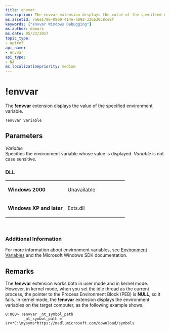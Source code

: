 ```yaml
---
title: envvar
description: The envvar extension displays the value of the specified environment variable.
ms.assetid: 7a6e1796-08e0-414e-a092-326b30c8ce8f
keywords: ["envvar Windows Debugging"]
ms.author: domars
ms.date: 05/23/2017
topic_type:
- apiref
api_name:
- envvar
api_type:
- NA
ms.localizationpriority: medium
---
```


# !envvar


The **!envvar** extension displays the value of the specified environment variable.

```dbgcmd
!envvar Variable
```

## <span id="Parameters"></span><span id="parameters"></span><span id="PARAMETERS"></span>Parameters


<span id="_______Variable______"></span><span id="_______variable______"></span><span id="_______VARIABLE______"></span> *Variable*   
Specifies the environment variable whose value is displayed. *Variable* is not case sensitive.

### <span id="DLL"></span><span id="dll"></span>DLL

<table>
<colgroup>
<col width="50%" />
<col width="50%" />
</colgroup>
<tbody>
<tr class="odd">
<td align="left"><p><strong>Windows 2000</strong></p></td>
<td align="left"><p>Unavailable</p></td>
</tr>
<tr class="even">
<td align="left"><p><strong>Windows XP and later</strong></p></td>
<td align="left"><p>Exts.dll</p></td>
</tr>
</tbody>
</table>

 

### <span id="Additional_Information"></span><span id="additional_information"></span><span id="ADDITIONAL_INFORMATION"></span>Additional Information

For more information about environment variables, see [Environment Variables](environment-variables.md) and the Microsoft Windows SDK documentation.

Remarks
-------

The **!envvar** extension works both in user mode and in kernel mode. However, in kernel mode, when you set the idle thread as the current process, the pointer to the Process Environment Block (PEB) is **NULL**, so it fails. In kernel mode, the **!envvar** extension displays the environment variables on the target computer, as the following example shows.

```dbgcmd
0:000> !envvar _nt_symbol_path
        _nt_symbol_path = srv*C:\mysyms*https://msdl.microsoft.com/download/symbols
```

 

 





